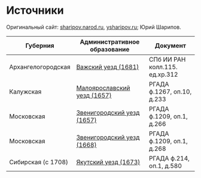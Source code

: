 ﻿
# Источники

Оригинальный сайт: [sharipov.narod.ru](http://sharipov.narod.ru/), [ysharipov.ru](https://ysharipov.ru/); Юрий Шарипов.

| **Губерния**         | **Административное образование**                                                                | **Документ**                   |
| -------------------- | ----------------------------------------------------------------------------------------------- | ------------------------------ |
| Архангелогородская   | [Важский уезд (1681)](/Источники/СПБ%20ИИРАН/c115_u312.md)                                      | СПб ИИ РАН колл.115. ед.хр.312 |
| Калужская   | [Малоярославский уезд (1657)](/Источники/РГАДА/1267_10_233.md)                                           | РГАДА ф.1267, оп.10, д.233     |
| Московская   | [Звенигородский уезд (1657)](/Источники/РГАДА/1209_1_266.md)                                            | РГАДА ф.1209, оп.1, д.266      |
| Московская   | [Звенигородский уезд (1668)](/Источники/РГАДА/1209_1_268.md)                                            | РГАДА ф.1209, оп.1, д.268      |
| Сибирская (с 1708)   | [Якутский уезд (1673)](/Источники/РГАДА/214_1_580.md)                                           | РГАДА ф.214, оп.1, д.580       |
